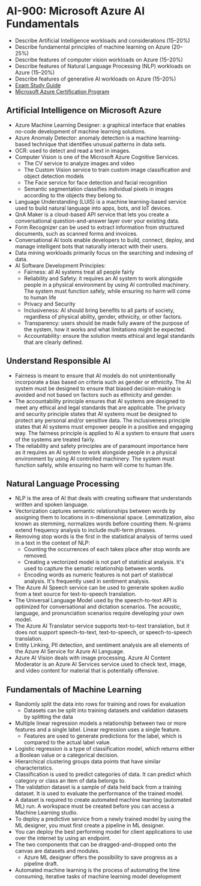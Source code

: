 # AI-900: Microsoft Azure AI Fundamentals
- Describe Artificial Intelligence workloads and considerations (15–20%)
- Describe fundamental principles of machine learning on Azure (20–25%)
- Describe features of computer vision workloads on Azure (15–20%)
- Describe features of Natural Language Processing (NLP) workloads on Azure (15–20%)
- Describe features of generative AI workloads on Azure (15–20%)
- [Exam Study Guide](https://learn.microsoft.com/en-us/credentials/certifications/resources/study-guides/ai-900)
- [Microsoft Azure Certification Program](https://query.prod.cms.rt.microsoft.com/cms/api/am/binary/RE4J5ea)

## Artificial Intelligence on Microsoft Azure
- Azure Machine Learning Designer: a graphical interface that enables no-code development of machine learning solutions.
- Azure Anomaly Detector: anomaly detection is a machine learning-based technique that identifies unusual patterns in data sets.
- OCR: used to detect and read a text in images.
- Computer Vision is one of the Microsoft Azure Cognitive Services.
  - The CV service to analyze images and video
  - The Custom Vision service to train custom image classification and object detection models
  - The Face service for face detection and facial recognition
  - Semantic segmentation classifies individual pixels in images according to the objects they belong to.
- Language Understanding (LUIS) is a machine learning-based service used to build natural language into apps, bots, and IoT devices.
- QnA Maker is a cloud-based API service that lets you create a conversational question-and-answer layer over your existing data.
- Form Recognizer can be used to extract information from structured documents, such as scanned forms and invoices.
- Conversational AI tools enable developers to build, connect, deploy, and manage intelligent bots that naturally interact with their users.
- Data mining workloads primarily focus on the searching and indexing of data.
- AI Software Development Principles:
  - Fairness: all AI systems treat all people fairly
  - Reliability and Safety: it requires an AI system to work alongside people in a physical environment by using AI controlled machinery. The system must function safely, while ensuring no harm will come to human life
  - Privacy and Security
  - Inclusiveness: AI should bring benefits to all parts of society, regardless of physical ability, gender, ethnicity, or other factors.
  - Transparency: users should be made fully aware of the purpose of the system, how it works and what limitations might be expected.
  - Accountability: ensure the solution meets ethical and legal standards that are clearly defined.

## Understand Responsible AI
- Fairness is meant to ensure that AI models do not unintentionally incorporate a bias based on criteria such as gender or ethnicity. The AI system must be designed to ensure that biased decision-making is avoided and not based on factors such as ethnicity and gender.
- The accountability principle ensures that AI systems are designed to meet any ethical and legal standards that are applicable. The privacy and security principle states that AI systems must be designed to protect any personal and/or sensitive data. The inclusiveness principle states that AI systems must empower people in a positive and engaging way. The fairness principle is applied to AI a system to ensure that users of the systems are treated fairly.
- The reliability and safety principles are of paramount importance here as it requires an AI system to work alongside people in a physical environment by using AI controlled machinery. The system must function safely, while ensuring no harm will come to human life.

## Natural Language Processing
- NLP is the area of AI that deals with creating software that understands written and spoken language.
- Vectorization captures semantic relationships between words by assigning them to locations in n-dimensional space. Lemmatization, also known as stemming, normalizes words before counting them. N-grams extend frequency analysis to include multi-term phrases.
- Removing stop words is the first in the statistical analysis of terms used in a text in the context of NLP:
  - Counting the occurrences of each takes place after stop words are removed.
  - Creating a vectorized model is not part of statistical analysis. It's used to capture the sematic relationship between words.
  - Encoding words as numeric features is not part of statistical analysis. It's frequently used in sentiment analysis.
- The Azure AI Speech service can be used to generate spoken audio from a text source for text-to-speech translation.
- The Universal Language Model used by the speech-to-text API is optimized for conversational and dictation scenarios. The acoustic, language, and pronunciation scenarios require developing your own model.
- The Azure AI Translator service supports text-to-text translation, but it does not support speech-to-text, text-to-speech, or speech-to-speech translation.
- Entity Linking, PII detection, and sentiment analysis are all elements of the Azure AI Service for Azure AI Language.
- Azure AI Vision deals with image processing. Azure AI Content Moderator is an Azure AI Services service used to check text, image, and video content for material that is potentially offensive.

## Fundamentals of Machine Learning
- Randomly split the data into rows for training and rows for evaluation
  - Datasets can be split into training datasets and validation datasets by splitting the data
- Multiple linear regression models a relationship between two or more features and a single label. Linear regression uses a single feature.
  - Features are used to generate predictions for the label, which is compared to the actual label value.
- Logistic regression is a type of classification model, which returns either a Boolean value or a categorical decision.
- Hierarchical clustering groups data points that have similar characteristics.
- Classification is used to predict categories of data. It can predict which category or class an item of data belongs to.
- The validation dataset is a sample of data held back from a training dataset. It is used to evaluate the performance of the trained model.
- A dataset is required to create automated machine learning (automated ML) run. A workspace must be created before you can access a Machine Learning studio.
- To deploy a predictive service from a newly trained model by using the ML designer, you must first create a pipeline in ML designer.
- You can deploy the best performing model for client applications to use over the internet by using an endpoint.
- The two components that can be dragged-and-dropped onto the canvas are datasets and modules.
  - Azure ML designer offers the possibility to save progress as a pipeline draft.
- Automated machine learning is the process of automating the time consuming, iterative tasks of machine learning model development